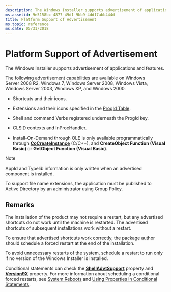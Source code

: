 ```yaml
---
description: The Windows Installer supports advertisement of applications and features.
ms.assetid: 9e5158bc-4877-49d1-9bb9-4dd17abb444d
title: Platform Support of Advertisement
ms.topic: reference
ms.date: 05/31/2018
---
```


# Platform Support of Advertisement

The Windows Installer supports advertisement of applications and features.

The following advertisement capabilities are available on Windows Server 2008 R2, Windows 7, Windows Server 2008, Windows Vista, Windows Server 2003, Windows XP, and Windows 2000.

-   Shortcuts and their icons.

-   Extensions and their icons specified in the [ProgId Table](progid-table.md).

-   Shell and command Verbs registered underneath the ProgId key.

-   CLSID contexts and InProcHandler.

-   Install-On-Demand through OLE is only available programmatically through [**CoCreateInstance**](/windows/win32/api/combaseapi/nf-combaseapi-cocreateinstance) (C/C++), and **CreateObject Function (Visual Basic)** or **GetObject Function (Visual Basic)**.

> [!Note]
> AppId and Typelib information is only written when an advertised component is installed.
> 
> To support file name extensions, the application must be published to Active Directory by an administrator using Group Policy.

## Remarks

The installation of the product may not require a restart, but any advertised shortcuts do not work until the machine is restarted. The advertised shortcuts of subsequent installations work without a restart.

To ensure that advertised shortcuts work correctly, the package author should schedule a forced restart at the end of the installation.

To avoid unnecessary restarts of the system, schedule a restart to run only if no version of the Windows Installer is installed.

Conditional statements can check the [**ShellAdvtSupport**](shelladvtsupport.md) property and [**Version9X**](version9x.md) property. For more information about scheduling a conditional forced restarts, see [System Reboots](system-reboots.md) and [Using Properties in Conditional Statements](using-properties-in-conditional-statements.md).

 

 
